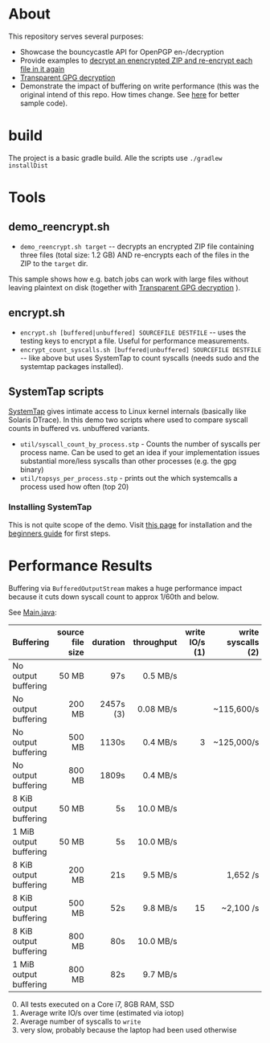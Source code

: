 About
======

This repository serves several purposes:

- Showcase the bouncycastle API for OpenPGP en-/decryption
- Provide examples to [decrypt an enencrypted ZIP and re-encrypt each file in it again](src/main/java/name/neuhalfen/projects/crypto/bouncycastle/examples/openpgp/MainExplodedSinglethreaded.java)
- [Transparent GPG decryption](src/main/java/name/neuhalfen/projects/crypto/bouncycastle/examples/openpgp/decrypting/DecryptWithOpenPGPInputStreamFactory.java)
- Demonstrate the impact of buffering on write performance (this was the original intend of this repo. How times change. See [here](https://github.com/neuhalje/finding_bottlenecks_example) for better sample code).

build
=======

The project is a basic gradle build. Alle the scripts use `./gradlew  installDist`


Tools
=========

demo_reencrypt.sh
-------------------

* `demo_reencrypt.sh target` -- decrypts an encrypted ZIP file containing  three files (total size: 1.2 GB) AND re-encrypts each of the files in the ZIP to the `target` dir.

This sample shows how e.g. batch jobs can work with large files without leaving plaintext on disk (together with [Transparent GPG decryption](src/main/java/name/neuhalfen/projects/crypto/bouncycastle/examples/openpgp/decrypting/DecryptWithOpenPGPInputStreamFactory.java) ).

encrypt.sh
-----------

* `encrypt.sh [buffered|unbuffered] SOURCEFILE DESTFILE` -- uses the testing keys to encrypt a file. Useful for performance measurements.
* `encrypt_count_syscalls.sh [buffered|unbuffered] SOURCEFILE DESTFILE` -- like above but uses SystemTap to count syscalls (needs sudo and the systemtap packages installed).

SystemTap scripts
----------------

[SystemTap](https://www.sourceware.org/systemtap) gives intimate access to Linux kernel internals (basically like Solaris DTrace). In this demo two scripts where used to compare syscall counts in buffered vs. unbuffered variants.

*  `util/syscall_count_by_process.stp` - Counts the number of syscalls per process name. Can be used to get an idea if your implementation issues substantial more/less syscalls than other processes (e.g. the gpg binary)
* `util/topsys_per_process.stp` -  prints out the  which systemcalls a process used how often (top 20)  


### Installing SystemTap

This is not quite scope of the demo. Visit [this page](https://sourceware.org/systemtap/getinvolved.html) for installation and the [beginners guide](https://www.sourceware.org/systemtap/SystemTap_Beginners_Guide) for first steps.

Performance Results
===================

Buffering via `BufferedOutputStream` makes a huge performance impact because it cuts down syscall count to approx 1/60th and below.

See [Main.java](./src/main/java/name/neuhalfen/projects/crypto/bouncycastle/examples/openpgp/Main.java):

| Buffering              | source file size   | duration | throughput|write IO/s (1)| write syscalls (2) |
|------------------------|-------------------:|---------:|----------:|-------------:|---------------------:|
| No output buffering    |  50 MB             |   97s    |  0.5 MB/s |              |                      |
| No output buffering    | 200 MB             | 2457s (3)|  0.08 MB/s|              |        ~115,600/s    |
| No output buffering    | 500 MB             | 1130s    |  0.4 MB/s |   3          |        ~125,000/s    |
| No output buffering    | 800 MB             | 1809s    |  0.4 MB/s |              |                      |
| 8 KiB output buffering |  50 MB             |    5s    | 10.0 MB/s |              |                      |
| 1 MiB output buffering |  50 MB             |    5s    | 10.0 MB/s |              |                      |
| 8 KiB output buffering | 200 MB             |   21s    |  9.5 MB/s |              |           1,652 /s   |
| 8 KiB output buffering | 500 MB             |   52s    |  9.8 MB/s |  15          |          ~2,100 /s   |
| 8 KiB output buffering | 800 MB             |   80s    | 10.0 MB/s |              |                      |
| 1 MiB output buffering | 800 MB             |   82s    |  9.7 MB/s |              |                      |

   0) All tests executed on a Core i7, 8GB RAM, SSD
   1) Average write IO/s over time (estimated via iotop)
   2) Average number of syscalls to `write`
   3) very slow, probably because the laptop had been used otherwise

